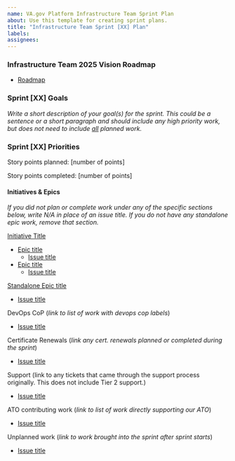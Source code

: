 ```yaml
---
name: VA.gov Platform Infrastructure Team Sprint Plan
about: Use this template for creating sprint plans.
title: "Infrastructure Team Sprint [XX] Plan"
labels: 
assignees: 
---
```


### Infrastructure Team 2025 Vision Roadmap



* [Roadmap](https://vfs.atlassian.net/wiki/spaces/~750876204/pages/3789029378/Infrastructure+Services+-+Q1+2025+Roadmap)


### Sprint [XX] Goals


_Write a short description of your goal(s) for the sprint. This could be a sentence or a short paragraph and should include any high priority work, but does not need to include <span style="text-decoration:underline;">all</span> planned work._



### Sprint [XX] Priorities

Story points planned: [number of points]

Story points completed: [number of points]

#### Initiatives & Epics</span>

*If you did not plan or complete work under any of the specific sections below, write *N/A* in place of an issue title. If you do not have any standalone epic work, remove that section.*

[Initiative Title](link)



* [Epic title](link)
    * [Issue title](link)
* [Epic title](link)
    * [Issue title](link)

[Standalone Epic title](link)



* [Issue title](link)



DevOps CoP (*link to list of work with devops cop labels*)



* [Issue title](link)

Certificate Renewals (*link any cert. renewals planned or completed during the sprint*)



* [Issue title](link)

Support (link to any tickets that came through the support process originally. This does not include Tier 2 support.)



* [Issue title](link)

ATO contributing work (*link to list of work directly supporting our ATO*)



* [Issue title](link)

Unplanned work (*link to work brought into the sprint after sprint starts*) 



* [Issue title](link)
